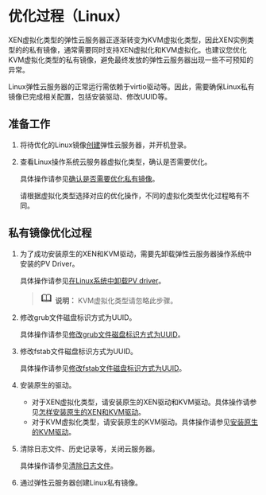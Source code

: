 # 优化过程（Linux）<a name="zh-cn_topic_0047501133"></a>

XEN虚拟化类型的弹性云服务器正逐渐转变为KVM虚拟化类型，因此XEN实例类型的的私有镜像，通常需要同时支持XEN虚拟化和KVM虚拟化。也建议您优化KVM虚拟化类型的私有镜像，避免最终发放的弹性云服务器出现一些不可预知的异常。

Linux弹性云服务器的正常运行需依赖于virtio驱动等。因此，需要确保Linux私有镜像已完成相关配置，包括安装驱动、修改UUID等。

## 准备工作<a name="section88217277111"></a>

1.  将待优化的Linux镜像[创建](https://support.huaweicloud.com/qs-ecs/ecs_02_0010.html)弹性云服务器，并开机登录。
2.  查看Linux操作系统云服务器虚拟化类型，确认是否需要优化。

    具体操作请参见[确认是否需要优化私有镜像](确认是否需要优化私有镜像.md)。

    请根据虚拟化类型选择对应的优化操作，不同的虚拟化类型优化过程略有不同。


## 私有镜像优化过程<a name="section862461118288"></a>

1.  为了成功安装原生的XEN和KVM驱动，需要先卸载弹性云服务器操作系统中安装的PV Driver。

    具体操作请参见[在Linux系统中卸载PV driver](在Linux系统中卸载PV-driver.md)。

    >![](public_sys-resources/icon-note.gif) **说明：** 
    >KVM虚拟化类型请忽略此步骤。

2.  修改grub文件磁盘标识方式为UUID。

    具体操作请参见[修改grub文件磁盘标识方式为UUID](修改grub文件磁盘标识方式为UUID.md)。

3.  修改fstab文件磁盘标识方式为UUID。

    具体操作请参见[修改fstab文件磁盘标识方式为UUID](修改fstab文件磁盘标识方式为UUID.md)。

4.  安装原生的驱动。
    -   对于XEN虚拟化类型，请安装原生的XEN驱动和KVM驱动。具体操作请参见[怎样安装原生的XEN和KVM驱动](安装原生的XEN和KVM驱动.md)。
    -   对于KVM虚拟化类型，请安装原生的KVM驱动。具体操作请参见[安装原生的KVM驱动](安装原生的KVM驱动.md)。

5.  清除日志文件、历史记录等，关闭云服务器。

    具体操作请参见[清除日志文件](清除日志文件.md)。

6.  通过弹性云服务器创建Linux私有镜像。

